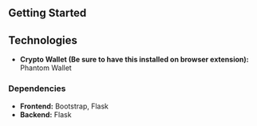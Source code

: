 ## Getting Started
## Technologies
* **Crypto Wallet (Be sure to have this installed on browser extension):** Phantom Wallet
### Dependencies
* **Frontend:** Bootstrap, Flask
* **Backend:** Flask
